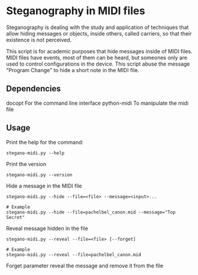 # Steganography in MIDI files

Steganography is dealing with the study and application of techniques that allow hiding messages or objects, inside others, called carriers, so that their existence is not perceived.

This script is for academic purposes that hide messages inside of MIDI files. MIDI files have events, most of them can be heard, but someones only are used to control configurations in the device. This script abuse the message "Program Change"  to hide a short note in the MIDI file.

## Dependencies

docopt For the command line interface
python-midi To manipulate the midi file

## Usage

Print the help for the command:
```
stegano-midi.py --help
```

Print the version
```
stegano-midi.py --version
```

Hide a message in the MIDI file
```
stegano-midi.py --hide --file=<file> --message=<input>...

# Example
stegano-midi.py --hide --file=pachelbel_canon.mid --message="Top Secret"
```

Reveal message hidden in the file
```
stegano-midi.py --reveal --file=<file> [--forget]

# Example
stegano-midi.py --reveal --file=pachelbel_canon.mid
```

Forget parameter reveal the message and remove it from the file